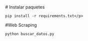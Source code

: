 \# Instalar paquetes
```
pip install -r requirements.txt</p>
```

#Web Scraping
```
python buscar_datos.py
```

